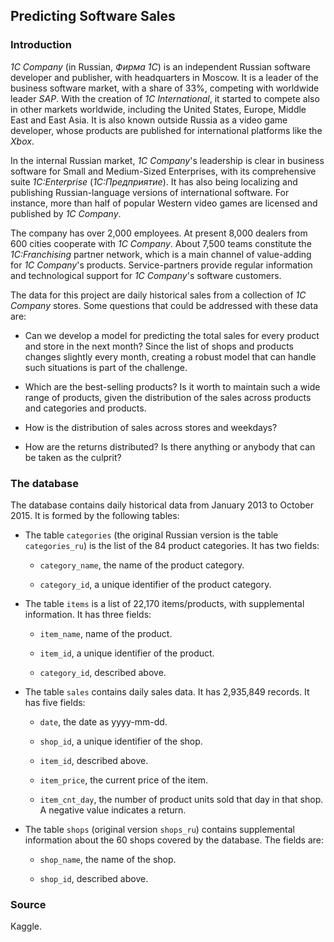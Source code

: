 ## Predicting Software Sales

### Introduction

*1C Company* (in Russian, *Фирма 1С*) is an independent Russian software developer and publisher, with headquarters in Moscow. It is a leader of the business software market, with a share of 33%, competing with worldwide leader *SAP*. With the creation of *1C International*, it started to compete also in other markets worldwide, including the United States, Europe, Middle East and East Asia. It is also known outside Russia as a video game developer, whose products are published for international platforms like the *Xbox*.

In the internal Russian market, *1C Company*'s leadership is clear in business software for Small and Medium-Sized Enterprises, with its comprehensive suite *1C:Enterprise* (*1C:Предприятие*). It has also being localizing and publishing Russian-language versions of international software. For instance, more than half of popular Western video games are licensed and published by *1C Company*. 

The company has over 2,000 employees. At present 8,000 dealers from 600 cities cooperate with *1C Company*. About 7,500 teams constitute the *1C:Franchising* partner network, which is a main channel of value-adding for *1C Company*'s products. Service-partners provide regular information and technological support for *1C Company*'s software customers. 

The data for this project are daily historical sales from a collection of *1C Company* stores. Some questions that could be addressed with these data are:

* Can we develop a model for predicting the total sales for every product and store in the next month? Since the list of shops and products changes slightly every month, creating a robust model that can handle such situations is part of the challenge.

* Which are the best-selling products? Is it worth to maintain such a wide range of products, given the distribution of the sales across products and categories and products.

* How is the distribution of sales across stores and weekdays?

* How are the returns distributed? Is there anything or anybody that can be taken as the culprit?

### The database

The database contains daily historical data from January 2013 to October 2015. It is formed by the following tables:

* The table `categories` (the original Russian version is the table `categories_ru`) is the list of the 84 product categories. It has two fields:

    + `category_name`, the name of the product category.

    + `category_id`, a unique identifier of the product category.

* The table `items` is a list of 22,170 items/products, with supplemental information. It has three fields:

    + `item_name`, name of the product.

    + `item_id`, a unique identifier of the product.

    + `category_id`, described above.

* The table `sales` contains daily sales data. It has 2,935,849 records. It has five fields:

    + `date`, the date as yyyy-mm-dd.

    + `shop_id`, a unique identifier of the shop.

    + `item_id`, described above.

    + `item_price`, the current price of the item.

    + `item_cnt_day`, the number of product units sold that day in that shop. A negative value indicates a return.

* The table `shops` (original version `shops_ru`) contains supplemental information about the 60 shops covered by the database. The fields are:

    + `shop_name`, the name of the shop.

    + `shop_id`, described above.

### Source

Kaggle.
